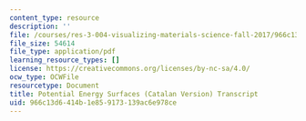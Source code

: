 ```yaml
---
content_type: resource
description: ''
file: /courses/res-3-004-visualizing-materials-science-fall-2017/966c13d6414b1e859173139ac6e978ce_MITRES3_004F17_2017EPFL_moral_ca_300k.pdf
file_size: 54614
file_type: application/pdf
learning_resource_types: []
license: https://creativecommons.org/licenses/by-nc-sa/4.0/
ocw_type: OCWFile
resourcetype: Document
title: Potential Energy Surfaces (Catalan Version) Transcript
uid: 966c13d6-414b-1e85-9173-139ac6e978ce
---
```

